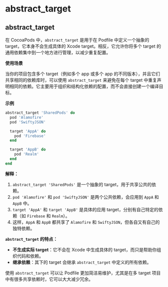 # abstract\_target

## abstract\_target

在 CocoaPods 中，`abstract_target` 是用于在 Podfile 中定义一个抽象的 target，它本身不会生成具体的 Xcode target。相反，它允许你将多个 target 的通用依赖集中到一个地方进行管理，以减少重复配置。

**使用场景**

当你的项目包含多个 target（例如多个 app 或多个 app 的不同版本），并且它们共享相同的依赖库时，可以使用 `abstract_target` 来避免在每个 target 中重复声明相同的依赖。它主要用于组织和结构化依赖的配置，而不会直接创建一个编译目标。

**示例**

```ruby
abstract_target 'SharedPods' do
  pod 'Alamofire'
  pod 'SwiftyJSON'

  target 'AppA' do
    pod 'Firebase'
  end

  target 'AppB' do
    pod 'Realm'
  end
end
```

**解释：**

1. `abstract_target 'SharedPods'` 是一个抽象的 target，用于共享公共的依赖。
2. `pod 'Alamofire'` 和 `pod 'SwiftyJSON'` 是两个公共依赖，会应用到 `AppA` 和 `AppB` 中。
3. `target 'AppA'` 和 `target 'AppB'` 是具体的应用 target，分别有自己特定的依赖（如 `Firebase` 和 `Realm`）。
4. 这样，`AppA` 和 `AppB` 都共享了 `Alamofire` 和 `SwiftyJSON`，但各自又有自己的独特依赖。

**`abstract_target` 的特点：**

* **不生成实际 target**：它不会在 Xcode 中生成具体的 target，而只是帮助你组织代码和依赖。
* **继承依赖**：其下的 target 会继承 `abstract_target` 中定义的所有依赖。

使用 `abstract_target` 可以让 Podfile 更加简洁易维护，尤其是在多 target 项目中有很多共享依赖时，它可以大大减少冗余。

